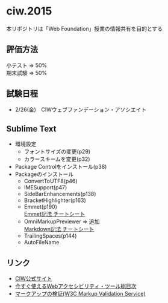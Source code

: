 # ciw.2015

本リポジトリは「Web Foundation」授業の情報共有を目的とする

## 評価方法

小テスト => 50%  
期末試験 => 50%

## 試験日程

- 2/26(金)　CIWウェブファンデーション・アソシエイト

## Sublime Text

- 環境設定
	- フォントサイズの変更(p29)
	- カラースキームを変更(p32)
- Package Controlをインストール(p38)
- Packageのインストール
	- ConvertToUTF8(p46)
	- IMESupport(p47)
	- SideBarEnhancements(p138)
	- BracketHighlighter(p163)
	- Emmet(p190)  
	<a href="http://docs.emmet.io/cheat-sheet/" target="_blank">Emmet記法 チートシート</a>
	- OmniMarkupPreviewer => 追加  
	<a href="https://help.github.com/articles/github-flavored-markdown/" target="_blank">Markdown記法 チートシート</a>
	- TrailingSpaces(p144)
	- AutoFileName


## リンク

- <a href="http://www.ciw-japan.com/index.php" target='_blank'>CIW公式サイト</a>
- <a href="http://matome.naver.jp/odai/2140495331265966801" target='_blank'>今すぐ使えるWebアクセシビリティ・ツール総目次</a>
- <a href="https://validator.w3.org/" target='_blank'>マークアップの検証(W3C Markup Validation Service)</a>